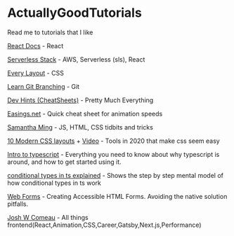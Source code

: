 # ActuallyGoodTutorials
Read me to tutorials that I like

[React Docs](https://reactjs.org/docs/getting-started.html) - React

[Serverless Stack](https://serverless-stack.com/) - AWS, Serverless (sls), React

[Every Layout](https://every-layout.dev/) - CSS

[Learn Git Branching](https://learngitbranching.js.org/?locale=en_US) - Git

[Dev Hints (CheatSheets)](https://devhints.io/) - Pretty Much Everything

[Easings.net](https://easings.net/) - Quick cheat sheet for animation speeds

[Samantha Ming](https://www.samanthaming.com/) - JS, HTML, CSS tidbits and tricks

[10 Modern CSS layouts](https://1linelayouts.glitch.me/) + [Video](https://www.youtube.com/watch?v=qm0IfG1GyZU) - Tools in 2020 that make css seem easy

[Intro to typescript](https://basarat.gitbook.io/typescript/) - Everything you need to know about why typescript is around, and how to get started using it.

[conditional types in ts explained](https://mariusschulz.com/blog/conditional-types-in-typescript) - Shows the step by step mental model of how conditional types in ts work

[Web Forms](https://css-tricks.com/making-disabled-buttons-more-inclusive/) - Creating Accessible HTML Forms. Avoiding the native solution pitfalls.

[Josh W Comeau](https://www.joshwcomeau.com/) - All things frontend(React,Animation,CSS,Career,Gatsby,Next.js,Performance)
